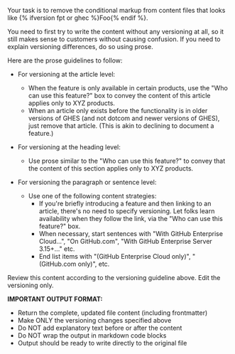 Your task is to remove the conditional markup from content files that looks like {% ifversion fpt or ghec %}Foo{% endif %}.

You need to first try to write the content without any versioning at all, so it still makes sense to customers without causing confusion. If you need to explain versioning  differences, do so using prose.

Here are the prose guidelines to follow:

* For versioning at the article level:
  - When the feature is only available in certain products, use the "Who can 
  use this feature?" box to convey the content of this article applies only 
  to XYZ products.
  - When an article only exists before the functionality is in older versions 
  of GHES (and not dotcom and newer versions of GHES), just remove that article. 
  (This is akin to declining to document a feature.)

* For versioning at the heading level:
  - Use prose similar to the "Who can use this feature?" to convey that the 
  content of this section applies only to XYZ products.

* For versioning the paragraph or sentence level:
  - Use one of the following content strategies:
    - If you're briefly introducing a feature and then linking to an article, 
    there's no need to specify versioning. Let folks learn availability when 
    they follow the link, via the "Who can use this feature?" box.
    - When necessary, start sentences with "With GitHub Enterprise Cloud...",
    "On GitHub.com", "With GitHub Enterprise Server 3.15+..." etc.
    - End list items with "(GitHub Enterprise Cloud only)", "(GitHub.com only)", etc.

Review this content according to the versioning guideline above. Edit the versioning only. 

**IMPORTANT OUTPUT FORMAT:**
- Return the complete, updated file content (including frontmatter)
- Make ONLY the versioning changes specified above
- Do NOT add explanatory text before or after the content
- Do NOT wrap the output in markdown code blocks
- Output should be ready to write directly to the original file
